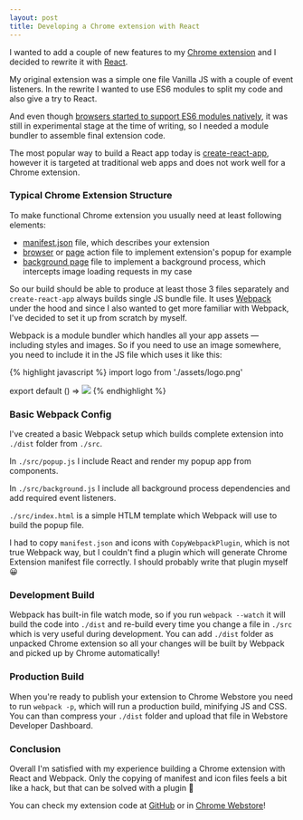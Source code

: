 ```yaml
---
layout: post
title: Developing a Chrome extension with React
---
```


I wanted to add a couple of new features to my [Chrome extension](https://github.com/ayastreb/bandwidth-hero) and I decided to rewrite it with [React](https://facebook.github.io/react/).
<!--more-->
My original extension was a simple one file Vanilla JS with a couple of event listeners.
In the rewrite I wanted to use ES6 modules to split my code and also give a try to React.

And even though [browsers started to support ES6 modules natively](https://medium.com/dev-channel/es6-modules-in-chrome-canary-m60-ba588dfb8ab7),
it was still in experimental stage at the time of writing, so I needed a module bundler to assemble final extension code.

The most popular way to build a React app today is [create-react-app](https://github.com/facebookincubator/create-react-app),
however it is targeted at traditional web apps and does not work well for a Chrome extension.

### Typical Chrome Extension Structure

To make functional Chrome extension you usually need at least following elements:

- [manifest.json](https://developer.chrome.com/extensions/manifest) file, which describes your extension
- [browser](https://developer.chrome.com/extensions/browserAction) or [page](https://developer.chrome.com/extensions/pageAction) action file to implement extension's popup for example
- [background page](https://developer.chrome.com/extensions/background_pages) file to implement a background process, which intercepts image loading requests in my case

So our build should be able to produce at least those 3 files separately and `create-react-app` always builds single JS bundle file.
It uses [Webpack](https://webpack.github.io/) under the hood and since I also wanted to get more familiar with Webpack,
I've decided to set it up from scratch by myself.

Webpack is a module bundler which handles all your app assets &mdash; including styles and images.
So if you need to use an image somewhere, you need to include it in the JS file which uses it like this:

{% highlight javascript %}
import logo from './assets/logo.png'

export default () => <img src={logo} />
{% endhighlight %}

### Basic Webpack Config
I've created a basic Webpack setup which builds complete extension into `./dist` folder from `./src`.

In `./src/popup.js` I include React and render my popup app from components.

In `./src/background.js` I include all background process dependencies and add required event listeners.

`./src/index.html` is a simple HTLM template which Webpack will use to build the popup file.

I had to copy `manifest.json` and icons with `CopyWebpackPlugin`, which is not true Webpack way,
but I couldn't find a plugin which will generate Chrome Extension manifest file correctly.
I should probably write that plugin myself 😀
<script src="https://gist.github.com/ayastreb/8f094c7ea17eb36cb1e6b5b9db9042c0.js"></script>

### Development Build
Webpack has built-in file watch mode, so if you run `webpack --watch` it will build the code into `./dist`
and re-build every time you change a file in `./src` which is very useful during development.
You can add `./dist` folder as unpacked Chrome extension so all your changes will be built by Webpack
and picked up by Chrome automatically!

### Production Build
When you're ready to publish your extension to Chrome Webstore you need to run `webpack -p`,
which will run a production build, minifying JS and CSS. You can than compress your `./dist` folder
and upload that file in Webstore Developer Dashboard.

### Conclusion
Overall I'm satisfied with my experience building a Chrome extension with React and Webpack.
Only the copying of manifest and icon files feels a bit like a hack, but that can be solved with a plugin 😬

You can check my extension code at [GitHub](https://github.com/ayastreb/bandwidth-hero) or in [Chrome Webstore](https://chrome.google.com/webstore/detail/bandwidth-hero/mmhippoadkhcflebgghophicgldbahdb?hl=en-US)!
